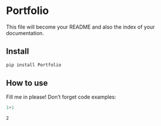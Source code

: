 # Portfolio

<!-- WARNING: THIS FILE WAS AUTOGENERATED! DO NOT EDIT! -->

This file will become your README and also the index of your
documentation.

## Install

``` sh
pip install Portfolio
```

## How to use

Fill me in please! Don’t forget code examples:

``` python
1+1
```

    2
